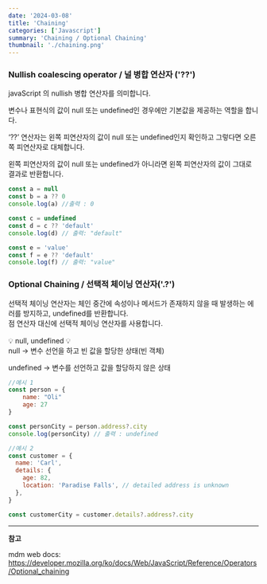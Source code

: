 ```yaml
---
date: '2024-03-08'
title: 'Chaining'
categories: ['Javascript']
summary: 'Chaining / Optional Chaining'
thumbnail: './chaining.png'
---
```


### Nullish coalescing operator / 널 병합 연산자 ('??')

javaScript 의 nullish 병합 연산자를 의미합니다.

변수나 표현식의 값이 null 또는 undefined인 경우에만 기본값을 제공하는 역할을 합니다.

‘??’ 연산자는 왼쪽 피연산자의 값이 null 또는 undefined인지 확인하고 그렇다면 오른쪽 피연산자로 대체합니다.

왼쪽 피연산자의 값이 null 또는 undefined가 아니라면 왼쪽 피연산자의 값이 그대로 결과로 반환합니다.

```javascript
const a = null
const b = a ?? 0
console.log(a) //출력 : 0

const c = undefined
const d = c ?? 'default'
console.log(d) // 출력: "default"

const e = 'value'
const f = e ?? 'default'
console.log(f) // 출력: "value"
```

### Optional Chaining / 선택적 체이닝 연산자('.?')

선택적 체이닝 연산자는 체인 중간에 속성이나 메서드가 존재하지 않을 때 발생하는 에러를 방지하고, undefined를 반환합니다.
</br>
점 연산자 대신에 선택적 체이닝 연산자를 사용합니다.
</br>
</br>
💡 null, undefined 💡</br>
null → 변수 선언을 하고 빈 값을 할당한 상태(빈 객체)

undefined → 변수를 선언하고 값을 할당하지 않은 상태

```javascript
//예시 1
const person = {
	name: "Oli"
	age: 27
}

const personCity = person.address?.city
console.log(personCity) // 출력 : undefined
```

```javascript
//예시 2
const customer = {
  name: 'Carl',
  details: {
    age: 82,
    location: 'Paradise Falls', // detailed address is unknown
  },
}

const customerCity = customer.details?.address?.city
```

---

**참고**

mdm web docs: https://developer.mozilla.org/ko/docs/Web/JavaScript/Reference/Operators/Optional_chaining
